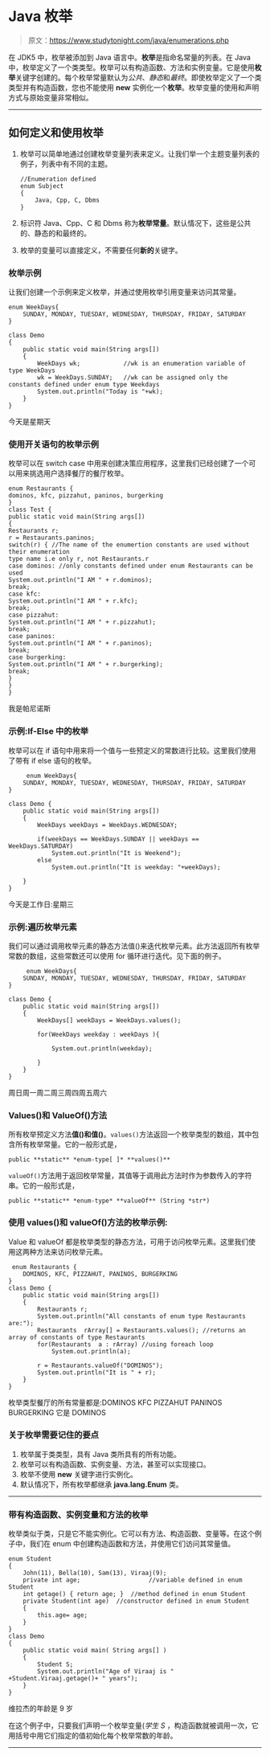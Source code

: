 # Java 枚举

> 原文：<https://www.studytonight.com/java/enumerations.php>

在 JDK5 中，枚举被添加到 Java 语言中。**枚举**是指命名常量的列表。在 Java 中，枚举定义了一个类类型。枚举可以有构造函数、方法和实例变量。它是使用**枚举**关键字创建的。每个枚举常量默认为*公共*、*静态*和*最终*。即使枚举定义了一个类类型并有构造函数，您也不能使用 **new** 实例化一个**枚举**。枚举变量的使用和声明方式与原始变量非常相似。

* * *

## 如何定义和使用枚举

1.  枚举可以简单地通过创建枚举变量列表来定义。让我们举一个主题变量列表的例子，列表中有不同的主题。

    ```
    //Enumeration defined
    enum Subject           
    {
    	Java, Cpp, C, Dbms
    }
    ```

2.  标识符 Java、Cpp、C 和 Dbms 称为**枚举常量**。默认情况下，这些是公共的、静态的和最终的。
3.  枚举的变量可以直接定义，不需要任何**新的**关键字。

### 枚举示例

让我们创建一个示例来定义枚举，并通过使用枚举引用变量来访问其常量。

```
enum WeekDays{ 
	SUNDAY, MONDAY, TUESDAY, WEDNESDAY, THURSDAY, FRIDAY, SATURDAY 
}

class Demo
{
	public static void main(String args[])
	{
		WeekDays wk; 			//wk is an enumeration variable of type WeekDays
		wk = WeekDays.SUNDAY; 	//wk can be assigned only the constants defined under enum type Weekdays
		System.out.println("Today is "+wk);
	}
} 
```

今天是星期天

### 使用开关语句的枚举示例

枚举可以在 switch case 中用来创建决策应用程序，这里我们已经创建了一个可以用来挑选用户选择餐厅的餐厅枚举。

```
enum Restaurants {
dominos, kfc, pizzahut, paninos, burgerking
}
class Test {
public static void main(String args[])
{
Restaurants r;
r = Restaurants.paninos;
switch(r) { //The name of the enumertion constants are used without their enumeration
type name i.e only r, not Restaurants.r
case dominos: //only constants defined under enum Restaurants can be used
System.out.println("I AM " + r.dominos);
break;
case kfc:
System.out.println("I AM " + r.kfc);
break;
case pizzahut:
System.out.println("I AM " + r.pizzahut);
break;
case paninos:
System.out.println("I AM " + r.paninos);
break;
case burgerking:
System.out.println("I AM " + r.burgerking);
break;
}
}
}
```

我是帕尼诺斯

### 示例:If-Else 中的枚举

枚举可以在 if 语句中用来将一个值与一些预定义的常数进行比较。这里我们使用了带有 if else 语句的枚举。

```
	 enum WeekDays{ 
	SUNDAY, MONDAY, TUESDAY, WEDNESDAY, THURSDAY, FRIDAY, SATURDAY 
}

class Demo {
	public static void main(String args[])
	{
		WeekDays weekDays = WeekDays.WEDNESDAY;

		if(weekDays == WeekDays.SUNDAY || weekDays == WeekDays.SATURDAY)
			System.out.println("It is Weekend");
		else 
			System.out.println("It is weekday: "+weekDays);

	}
} 

```

今天是工作日:星期三

### 示例:遍历枚举元素

我们可以通过调用枚举元素的静态方法值()来迭代枚举元素。此方法返回所有枚举常数的数组，这些常数还可以使用 for 循环进行迭代。见下面的例子。

```
	 enum WeekDays{ 
	SUNDAY, MONDAY, TUESDAY, WEDNESDAY, THURSDAY, FRIDAY, SATURDAY 
}

class Demo {
	public static void main(String args[])
	{
		WeekDays[] weekDays = WeekDays.values();

		for(WeekDays weekday : weekDays ){

			System.out.println(weekday);

		}	
	}
} 

```

周日周一周二周三周四周五周六

### Values()和 ValueOf()方法

所有枚举预定义方法**值()**和**值()**。`values()`方法返回一个枚举类型的数组，其中包含所有枚举常量。它的一般形式是，

```
public **static** *enum-type[ ]* **values()**
```

`valueOf()`方法用于返回枚举常量，其值等于调用此方法时作为参数传入的字符串。它的一般形式是，

```
public **static** *enum-type* **valueOf** (String *str*)
```

### 使用 values()和 valueOf()方法的枚举示例:

Value 和 valueOf 都是枚举类型的静态方法，可用于访问枚举元素。这里我们使用这两种方法来访问枚举元素。

```
 enum Restaurants {
	DOMINOS, KFC, PIZZAHUT, PANINOS, BURGERKING
}
class Demo {
	public static void main(String args[])
	{
		Restaurants r;
		System.out.println("All constants of enum type Restaurants are:");
		Restaurants  rArray[] = Restaurants.values(); //returns an array of constants of type Restaurants
		for(Restaurants  a : rArray) //using foreach loop
			System.out.println(a);

		r = Restaurants.valueOf("DOMINOS");
		System.out.println("It is " + r);
	}
} 
```

枚举类型餐厅的所有常量都是:DOMINOS KFC PIZZAHUT PANINOS BURGERKING 它是 DOMINOS

### 关于枚举需要记住的要点

1.  枚举属于类类型，具有 Java 类所具有的所有功能。
2.  枚举可以有构造函数、实例变量、方法，甚至可以实现接口。
3.  枚举不使用 **new** 关键字进行实例化。
4.  默认情况下，所有枚举都继承 **java.lang.Enum** 类。

* * *

### 带有构造函数、实例变量和方法的枚举

枚举类似于类，只是它不能实例化。它可以有方法、构造函数、变量等。在这个例子中，我们在 enum 中创建构造函数和方法，并使用它们访问其常量值。

```
enum Student
{
	John(11), Bella(10), Sam(13), Viraaj(9);
	private int age;                   //variable defined in enum Student
	int getage() { return age; }  //method defined in enum Student
	private Student(int age)  //constructor defined in enum Student
	{
		this.age= age;
	}
}
class Demo
{
	public static void main( String args[] )
	{
		Student S;
		System.out.println("Age of Viraaj is " +Student.Viraaj.getage()+ " years");
	}
} 
```

维拉杰的年龄是 9 岁

在这个例子中，只要我们声明一个枚举变量(*学生 S* ，构造函数就被调用一次，它用括号中用它们指定的值初始化每个枚举常数的年龄。

* * *